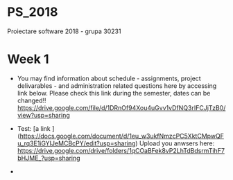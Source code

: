 # PS_2018
Proiectare software 2018 - grupa 30231

# Week 1
- You may find information about schedule - assignments, project delivarables - and administration related questions here by accessing link below. Please check this link during the semester, dates can be changed!!
https://drive.google.com/file/d/1DRnOf94Xou4uGvv1vDfNQ3rIFCJjTzB0/view?usp=sharing
- Test: 
[a link ] (https://docs.google.com/document/d/1eu_w3ukfNmzcPC5XktCMpwQFu_rq3E1iGYIJeMCBcPY/edit?usp=sharing)
Upload you anwsers here: https://drive.google.com/drive/folders/1qCOaBFek8vP2LhTdBdsrmTihF7bHJME_?usp=sharing

- 
